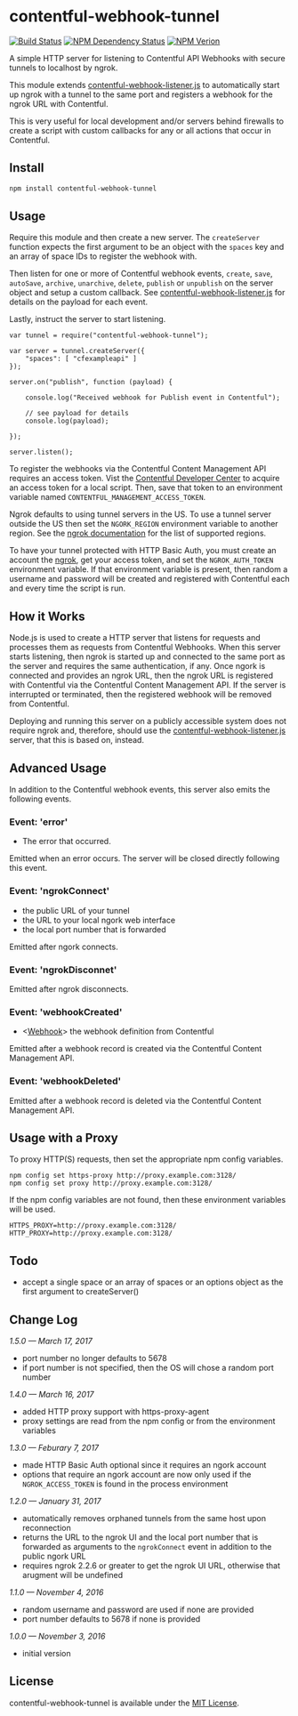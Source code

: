 # contentful-webhook-tunnel

[![Build Status](https://travis-ci.org/keithws/contentful-webhook-tunnel.svg?branch=master)](https://travis-ci.org/keithws/contentful-webhook-tunnel) [![NPM Dependency Status](https://david-dm.org/keithws/contentful-webhook-tunnel.svg)](https://david-dm.org/keithws/contentful-webhook-tunnel) [![NPM Verion](https://img.shields.io/npm/v/contentful-webhook-tunnel.svg)](https://www.npmjs.com/package/contentful-webhook-tunnel)

A simple HTTP server for listening to Contentful API Webhooks with secure tunnels to localhost by ngrok.

This module extends [contentful-webhook-listener.js][2] to automatically start up ngrok with a tunnel to the same port and registers a webhook for the ngrok URL with Contentful.

This is very useful for local development and/or servers behind firewalls to create a script with custom callbacks for any or all actions that occur in Contentful.

## Install

```bash
npm install contentful-webhook-tunnel
```

## Usage

Require this module and then create a new server. The `createServer` function expects the first argument to be an object with the `spaces` key and an array of space IDs to register the webhook with.

Then listen for one or more of Contentful webhook events, `create`, `save`, `autoSave`, `archive`, `unarchive`, `delete`, `publish` or `unpublish` on the server object and setup a custom callback. See [contentful-webhook-listener.js][2] for details on the payload for each event.

Lastly, instruct the server to start listening.

```node
var tunnel = require("contentful-webhook-tunnel");

var server = tunnel.createServer({
    "spaces": [ "cfexampleapi" ]
});

server.on("publish", function (payload) {

    console.log("Received webhook for Publish event in Contentful");
    
    // see payload for details
    console.log(payload);

});

server.listen();
```

To register the webhooks via the Contentful Content Management API requires an access token. Vist the [Contentful Developer Center][3] to acquire an access token for a local script. Then, save that token to an environment variable named `CONTENTFUL_MANAGEMENT_ACCESS_TOKEN`.

Ngrok defaults to using tunnel servers in the US. To use a tunnel server outside the US then set the `NGORK_REGION` environment variable to another region. See the [ngrok documentation][4] for the list of supported regions.

To have your tunnel protected with HTTP Basic Auth, you must create an account the [ngrok][ngrok], get your access token, and set the `NGROK_AUTH_TOKEN` environment variable. If that environment variable is present, then random a username and password will be created and registered with Contentful each and every time the script is run.

## How it Works

Node.js is used to create a HTTP server that listens for requests and processes them as requests from Contentful Webhooks. When this server starts listening, then ngrok is started up and connected to the same port as the server and requires the same authentication, if any. Once ngork is connected and provides an ngrok URL, then the ngrok URL is registered with Contentful via the Contentful Content Management API. If the server is interrupted or terminated, then the registered webhook will be removed from Contentful.

Deploying and running this server on a publicly accessible system does not require ngrok and, therefore, should use the [contentful-webhook-listener.js][2] server, that this is based on, instead.

## Advanced Usage

In addition to the Contentful webhook events, this server also emits the following events.

### Event: 'error'

* <Error> The error that occurred.

Emitted when an error occurs. The server will be closed directly following this event.

### Event: 'ngrokConnect'

* <String> the public URL of your tunnel
* <String> the URL to your local ngork web interface
* <Number> the local port number that is forwarded

Emitted after ngork connects.

### Event: 'ngrokDisconnet'

Emitted after ngrok disconnects.

### Event: 'webhookCreated'

* <[Webhook][webhook]> the webhook definition from Contentful

Emitted after a webhook record is created via the Contentful Content Management API.

### Event: 'webhookDeleted'

Emitted after a webhook record is deleted via the Contentful Content Management API.

## Usage with a Proxy

To proxy HTTP(S) requests, then set the appropriate npm config variables.

```shell
npm config set https-proxy http://proxy.example.com:3128/
npm config set proxy http://proxy.example.com:3128/
```

If the npm config variables are not found, then these environment variables will be used.

```shell
HTTPS_PROXY=http://proxy.example.com:3128/
HTTP_PROXY=http://proxy.example.com:3128/
```

## Todo

* accept a single space or an array of spaces or an options object as the first argument to createServer()

## Change Log

_1.5.0 — March 17, 2017_

* port number no longer defaults to 5678
* if port number is not specified, then the OS will chose a random port number

_1.4.0 — March 16, 2017_

* added HTTP proxy support with https-proxy-agent
* proxy settings are read from the npm config or from the environment variables

_1.3.0 — Feburary 7, 2017_

* made HTTP Basic Auth optional since it requires an ngork account
* options that require an ngork account are now only used if the `NGROK_ACCESS_TOKEN` is found in the process environment

_1.2.0 — January 31, 2017_

* automatically removes orphaned tunnels from the same host upon reconnection
* returns the URL to the ngrok UI and the local port number that is forwarded as arguments to the `ngrokConnect` event in addition to the public ngork URL
* requires ngrok 2.2.6 or greater to get the ngrok UI URL, otherwise that arugment will be undefined

_1.1.0 — November 4, 2016_

* random username and password are used if none are provided
* port number defaults to 5678 if none is provided

_1.0.0 — November 3, 2016_

* initial version

## License

contentful-webhook-tunnel is available under the [MIT License][1].

[1]: https://github.com/keithws/contentful-webhook-tunnel/blob/master/LICENSE
[2]: https://github.com/keithws/contentful-webhook-listener.js
[3]: https://www.contentful.com/developers/docs/references/authentication/#the-content-management-api
[4]: https://ngrok.com/docs/2#global
[webhook]: https://www.contentful.com/developers/docs/references/content-management-api/#/reference/webhooks/webhooks-collection/create-a-webhook
[ngrok]: https://ngrok.com
